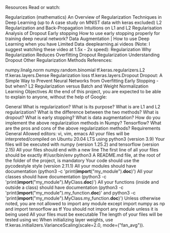 Resources
Read or watch:

Regularization (mathematics)
An Overview of Regularization Techniques in Deep Learning (up to A case study on MNIST data with keras excluded)
L2 Regularization and Back-Propagation
Intuitions on L1 and L2 Regularisation
Analysis of Dropout
Early stopping
How to use early stopping properly for training deep neural network?
Data Augmentation | How to use Deep Learning when you have Limited Data 
deeplearning.ai videos (Note: I suggest watching these video at 1.5x - 2x speed):
Regularization
Why Regularization Reduces Overfitting
Dropout Regularization
Understanding Dropout
Other Regularization Methods
References:

numpy.linalg.norm
numpy.random.binomial
tf.keras.regularizers.L2
tf.keras.layers.Dense
Regularization loss
tf.keras.layers.Dropout
Dropout: A Simple Way to Prevent Neural Networks from Overfitting
Early Stopping - but when?
L2 Regularization versus Batch and Weight Normalization
Learning Objectives
At the end of this project, you are expected to be able to explain to anyone, without the help of Google:

General
What is regularization? What is its purpose?
What is are L1 and L2 regularization? What is the difference between the two methods?
What is dropout?
What is early stopping?
What is data augmentation?
How do you implement the above regularization methods in Numpy? Tensorflow?
What are the pros and cons of the above regularization methods?
Requirements
General
Allowed editors: vi, vim, emacs
All your files will be interpreted/compiled on Ubuntu 20.04 LTS using python3 (version 3.9)
Your files will be executed with numpy (version 1.25.2) and tensorflow (version 2.15)
All your files should end with a new line
The first line of all your files should be exactly #!/usr/bin/env python3
A README.md file, at the root of the folder of the project, is mandatory
Your code should use the pycodestyle style (version 2.11.1)
All your modules should have documentation (python3 -c 'print(__import__("my_module").__doc__)')
All your classes should have documentation (python3 -c 'print(__import__("my_module").MyClass.__doc__)')
All your functions (inside and outside a class) should have documentation (python3 -c 'print(__import__("my_module").my_function.__doc__)' and python3 -c 'print(__import__("my_module").MyClass.my_function.__doc__)')
Unless otherwise noted, you are not allowed to import any module except import numpy as np and import tensorflow as tf
You should not import any module unless it is being used
All your files must be executable
The length of your files will be tested using wc
When initializing layer weights, use tf.keras.initializers.VarianceScaling(scale=2.0, mode=("fan_avg")).
